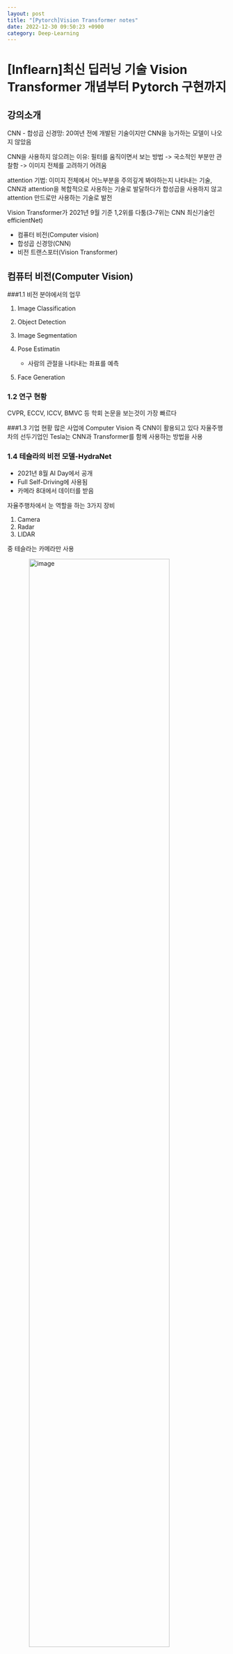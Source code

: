 ```yaml
---
layout: post
title: "[Pytorch]Vision Transformer notes"
date: 2022-12-30 09:50:23 +0900
category: Deep-Learning
---
```

# [Inflearn]최신 딥러닝 기술 Vision Transformer 개념부터 Pytorch 구현까지


## 강의소개
CNN - 합성곱 신경망: 20여년 전에 개발된 기술이지만 CNN을 능가하는 모델이 나오지 않았음

CNN을 사용하지 않으려는 이유: 필터를 움직이면서 보는 방법 -> 국소적인 부분만 관찰함 -> 이미지 전체를 고려하기 어려움 

attention 기법: 이미지 전체에서 어느부분을 주의깊게 봐야하는지 나타내는 기술, CNN과 attention을 복합적으로 사용하는 기술로 발달하다가 합성곱을 사용하지 않고 attention 만드로만 사용하는 기술로 발전

Vision Transformer가 2021년 9월 기준 1,2위를 다툼(3-7위는 CNN 최신기술인 efficientNet)

- 컴퓨터 비전(Computer vision)
- 합성곱 신경망(CNN)
- 비전 트랜스포터(Vision Transformer)

## 컴퓨터 비전(Computer Vision)

###1.1 비전 분야에서의 업무
1. Image Classification
2. Object Detection
3. Image Segmentation
4. Pose Estimatin

	- 사람의 관절을 나타내는 좌표를 예측
	
5.  Face Generation

### 1.2 연구 현황
CVPR, ECCV, ICCV, BMVC 등 학회 논문을 보는것이 가장 빠르다

###1.3 기업 현황
많은 사업에 Computer Vision 즉 CNN이 활용되고 있다
자율주행차의 선두기업인 Tesla는 CNN과 Transformer를 함께 사용하는 방법을 사용

### 1.4 테슬라의 비전 모델-HydraNet
- 2021년 8월 AI Day에서 공개
- Full Self-Driving에 사용됨
- 카메라 8대에서 데이터를 받음

자율주행차에서 눈 역할을 하는 3가지 장비
1. Camera
2. Radar
3. LIDAR

중 테슬라는 카메라만 사용

<img width="80%" alt="image" src="https://user-images.githubusercontent.com/99532836/210026343-bdc026ce-389d-4874-a38e-0d782d230c83.png" style="display:block; margin-left:auto; margin-right: auto;">

장점
1. 하나의 백보드를 사용하기 떄문에 효율적
2. Head마다 떼서 Tuning이 가능함
3. 멀티스킬 피쳐부분에서 별도 저장이 가능

왜 이미지 처리에 Transformer을 사용하였는가?
동일한 물체를 찍더라도 카메라 위치에 따라 다르게 보임
->이미지 스페이스에서 위치를 나타내는 포지셔널 임베디드 메트릭스를 사용

- CNNs + Transformer

## 합성곱 신경망(CNN)

### 2.1 합성곱 신경망
- AlexNet(2012)
- VGGNet(2014)
- ResNet(2015)
- DenseNet(2016)
- NasNet(2018)
- EfficientNet(2020)

EfficientNet: Rethinking Model Scaling for Convolutionla Neural Networks

<img width="80%" alt="image" src="https://user-images.githubusercontent.com/99532836/210166435-3ef32ad7-be57-4a29-9fdf-88e1202ba853.png" style="display:block; margin-left:auto; margin-right: auto;">

CNN을 배제하려는 이유
한번 연산시 국소적인 부분 기준으로 봄
깊은 신경망을 통해 node간의 관계를 볼 수 있음 (관계를 넓게 보려고 할 수록 layer가 많이 필요함)
국소적인 메커니즘이 전체를 봐야 할 때는 단점이 됨

## 어텐션 기법 - 키, 쿼리, 밸류는 무엇인가?
### 2.2 Attention
Attention 기법으로 CNN을 개선하는 방법

전체 픽셀에 대해서 각 픽셀에 대한 중요도를 곱하는 방식이 기본 (가중치)

#### 키, 쿼리, 밸류
- transformer또한 이 기반을 사용함 
- 파이썬 dictionary의 키 밸류와 유사함
- query : 데이터베이스 쿼리와 유사

<img width="80%" alt="image" src="https://user-images.githubusercontent.com/99532836/210167126-eb403cb8-2087-4379-b3c2-76ae44612a5a.png" style="display:block; margin-left:auto; margin-right: auto;">

Attention
- NLP 분야에서 활발히 쓰임
- BERT, GPT-3 모델이 대표적

### 비전 트랜스포머(Vit)

자연어 처리의 역사를 보면 여태 주축을 이룬 모델들은 lstm 기반 모델들이었다

lstm
- sequence 형태의 데이터를 받아 처리
-> 순서를 고려하여 처리
-> 하지만 단어들의 관계가 순차적이지 않기 때문에 한계가 있음
-> 초반 스텝에서 번역이 잘못되면 다음 번역에도 영향을 미친다는것이 단점

따라서 CNN, RNN등을 사용하지 않는 attention 기법이 주목을 받음

<img width="50%" alt="image" src="https://user-images.githubusercontent.com/99532836/210197245-3f854802-2116-49cf-8d7e-0b422285e65c.png" style="display:block; margin-left:auto; margin-right: auto;">

Input을 처리하는 Encoder와 Output을 처리하는 Decoder로 구성됨

ex) "I am a student" 의 문장이들어간다면
LSTM의 경우에는 각 단어를 Sequence로 나뉘어 개별로 들어가겠지만 Transformer의 경우 각 벡터들의 모음이 통째로 한꺼번에 매트릭스 형태로 들어감

Input Embedding을 통해 적절한 크기로 바꾸어줌

단어 수 만큼의 벡터들에서 -> 정해진 크기인 값들로 변환된 값 + Positional Encoding을 통해 위치값(가중치도 가능)

Multi-lead Attention: 학습에 따라서 Attention들이 같은 것을 보더라도 다른 관점에서 보기 위함

들어온 데이터의 크기와 내보내는 데이터의 크기가 같다 -> 여러 Layer 사용 가능(실제로  논문에서는 6번 과정을 반복함)
